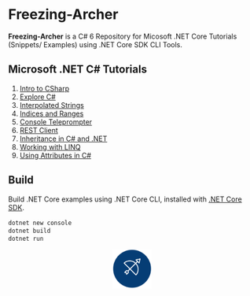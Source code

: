 # Freezing-Archer

**Freezing-Archer** is a C# 6 Repository for Micosoft .NET Core Tutorials (Snippets/ Examples) using .NET Core SDK CLI Tools. 

## Microsoft .NET C# Tutorials

1. [Intro to CSharp](https://docs.microsoft.com/en-us/dotnet/csharp/tutorials/intro-to-csharp/)
2. [Explore C#](https://docs.microsoft.com/en-us/dotnet/csharp/tutorials/exploration/csharp-6/)
3. [Interpolated Strings](https://docs.microsoft.com/en-us/dotnet/csharp/tutorials/exploration/interpolated-strings)
4. [Indices and Ranges](https://docs.microsoft.com/en-us/dotnet/csharp/tutorials/ranges-indexes)
5. [Console Teleprompter](https://docs.microsoft.com/en-us/dotnet/csharp/tutorials/console-teleprompter)
6. [REST Client](https://docs.microsoft.com/en-us/dotnet/csharp/tutorials/console-webapiclient)
7. [Inheritance in C# and .NET](https://docs.microsoft.com/en-us/dotnet/csharp/tutorials/inheritance)
8. [Working with LINQ](https://docs.microsoft.com/en-us/dotnet/csharp/tutorials/working-with-linq)
9. [Using Attributes in C#](https://docs.microsoft.com/en-us/dotnet/csharp/tutorials/attributes)

## Build

Build .NET Core examples using .NET Core CLI, installed with [.NET Core SDK](https://www.microsoft.com/net/download).

```console
dotnet new console
dotnet build
dotnet run
```

<p align="middle">
  <img width="80" height="80" src=logo.png>
</p>
